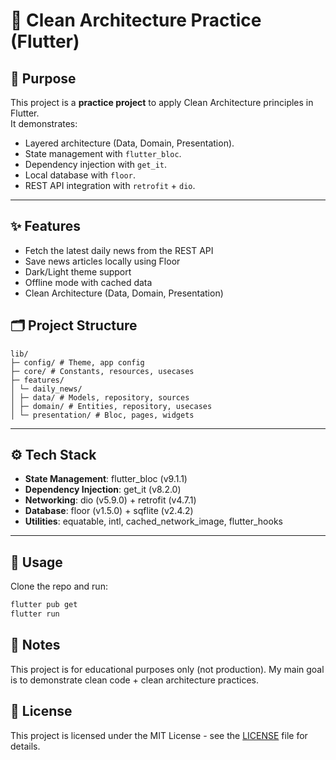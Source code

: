 # 🧹 Clean Architecture Practice (Flutter)

## 🎯 Purpose
This project is a **practice project** to apply Clean Architecture principles in Flutter.  
It demonstrates:
- Layered architecture (Data, Domain, Presentation).
- State management with `flutter_bloc`.
- Dependency injection with `get_it`.
- Local database with `floor`.
- REST API integration with `retrofit` + `dio`.

---
## ✨ Features
- Fetch the latest daily news from the REST API
- Save news articles locally using Floor
- Dark/Light theme support
- Offline mode with cached data
- Clean Architecture (Data, Domain, Presentation)


## 🗂️ Project Structure
```
lib/
├─ config/ # Theme, app config
├─ core/ # Constants, resources, usecases
├─ features/
│ └─ daily_news/
│ ├─ data/ # Models, repository, sources
│ ├─ domain/ # Entities, repository, usecases
│ └─ presentation/ # Bloc, pages, widgets
```
---

## ⚙️ Tech Stack

- **State Management**: flutter_bloc (v9.1.1)  
- **Dependency Injection**: get_it (v8.2.0)  
- **Networking**: dio (v5.9.0) + retrofit (v4.7.1)  
- **Database**: floor (v1.5.0) + sqflite (v2.4.2)  
- **Utilities**: equatable, intl, cached_network_image, flutter_hooks  

---

## 🚀 Usage
Clone the repo and run:
```bash
flutter pub get
flutter run
```

## 📌 Notes
This project is for educational purposes only (not production).
My main goal is to demonstrate clean code + clean architecture practices.

## 📄 License
This project is licensed under the MIT License - see the [LICENSE](./LICENSE) file for details.

